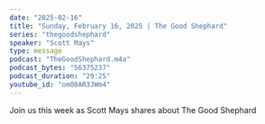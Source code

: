 ```yaml
---
date: "2025-02-16"
title: "Sunday, February 16, 2025 | The Good Shephard"
series: "thegoodshephard"
speaker: "Scott Mays"
type: message
podcast: "TheGoodShephard.m4a"
podcast_bytes: "56375237"
podcast_duration: "29:25"
youtube_id: "om08AR3JWm4"
---
```

Join us this week as Scott Mays shares about The Good Shephard